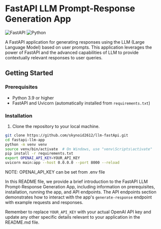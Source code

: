 # FastAPI LLM Prompt-Response Generation App

![FastAPI](https://img.shields.io/badge/FastAPI-0.70.0-blue?style=flat-square&logo=fastapi)
![Python](https://img.shields.io/badge/Python-3.9%2B-blue?style=flat-square&logo=python)

A FastAPI application for generating responses using the LLM (Large Language Model) based on user prompts. This application leverages the power of
FastAPI and the advanced capabilities of LLM to provide contextually relevant responses to user queries.

## Getting Started

### Prerequisites

- Python 3.9 or higher
- FastAPI and Uvicorn (automatically installed from `requirements.txt`)

### Installation

1. Clone the repository to your local machine.

```bash
git clone https://github.com/skynoid2612/llm-fastApi.git
cd fastapi-llm-app
python -m venv venv
source venv/bin/activate  # On Windows, use "venv\Scripts\activate"
pip install -r requirements.txt
export OPENAI_API_KEY=YOUR_API_KEY
uvicorn main:app --host 0.0.0.0 --port 8000 --reload
```

NOTE: OPENAI_API_KEY can be set from .env file

In this README file, we provide a brief introduction to the FastAPI LLM Prompt-Response Generation App, including information on prerequisites,
installation, running the app, and API endpoints. The API endpoints section demonstrates how to interact with the app's `generate-response` endpoint
with example requests and responses.

Remember to replace `YOUR_API_KEY` with your actual OpenAI API key and update any other specific details relevant to your application in the README.md
file.
